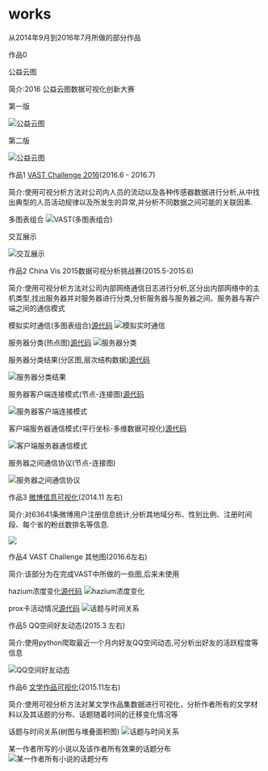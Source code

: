# works
从2014年9月到2016年7月所做的部分作品


作品0

公益云图

简介:2016 公益云图数据可视化创新大赛

第一版

![](https://github.com/xswei/works/blob/master/%E5%85%AC%E7%9B%8A%E4%BA%91%E5%9B%BEv1.jpg "公益云图")

第二版

![](https://github.com/xswei/works/blob/master/%E5%85%AC%E7%9B%8A%E4%BA%91%E5%9B%BEv2.jpg "公益云图")


作品1
[VAST Challenge 2016](https://github.com/xswei/VAST2016MC2)(2016.6 - 2016.7)

简介:使用可视分析方法对公司内人员的流动以及各种传感器数据进行分析,从中找出典型的人员活动规律以及所发生的异常,并分析不同数据之间可能的关联因素.

多图表组合
![](https://github.com/xswei/works/blob/master/vast1.jpg "VAST(多图表组合)")

交互展示

![](https://github.com/xswei/works/blob/master/vast3.jpg "交互展示")

作品2
China Vis 2015数据可视分析挑战赛(2015.5-2015.6)

简介:使用可视分析方法对公司内部网络通信日志进行分析,区分出内部网络中的主机类型,找出服务器并对服务器进行分类,分析服务器与服务器之间、服务器与客户端之间的通信模式</div>

模拟实时通信(多图表组合)[源代码](https://github.com/xswei/ChinaVis2015_realtime)
![](https://github.com/xswei/works/blob/master/Chinavis1.jpg "模拟实时通信")

服务器分类(热点图)[源代码](https://github.com/xswei/ChinaVis2015_heatmap)
![](https://github.com/xswei/works/blob/master/Chinavis2.jpg "服务器分类")

服务器分类结果(分区图,层次结构数据)[源代码](https://github.com/xswei/ChinaVis2015_partition)

![](https://github.com/xswei/works/blob/master/Chinavis3.jpg "服务器分类结果")

服务器客户端连接模式(节点-连接图)[源代码](https://github.com/xswei/ChinaVis2015_force)

![](https://github.com/xswei/works/blob/master/Chinavis4.jpg "服务器客户端连接模式")

客户端服务器通信模式(平行坐标-多维数据可视化)[源代码](https://github.com/xswei/ChinaVis2015_parallel)

![](https://github.com/xswei/works/blob/master/Chinavis5.jpg "客户端服务器通信模式")

服务器之间通信协议(节点-连接图)

![](https://github.com/xswei/works/blob/master/Chinavis6.jpg "服务器之间通信协议")


作品3
[微博信息可视化](https://github.com/xswei/weiboVisualization)(2014.11 左右)

简介:对63641条微博用户注册信息统计,分析其地域分布、性别比例、注册时间段、每个省的粉丝数排名等信息.


![](https://github.com/xswei/works/blob/master/weibo.jpg)

作品4
VAST Challenge 其他图(2016.6左右)

简介:该部分为在完成VAST中所做的一些图,后来未使用</div>

hazium浓度变化[源代码](https://github.com/xswei/VAST2016_hazium)
![](https://github.com/xswei/works/blob/master/hazium.jpg "hazium浓度变化")

prox卡活动情况[源代码](https://github.com/xswei/VAST2016_prox)
![](https://github.com/xswei/works/blob/master/prox.jpg "话题与时间关系")


作品5
QQ空间好友动态(2015.3 左右)

简介:使用python爬取最近一个月内好友QQ空间动态,可分析出好友的活跃程度等信息</div>


![](https://github.com/xswei/works/blob/master/qq.jpg "QQ空间好友动态")


作品6
[文学作品可视化](https://github.com/xswei/literatureVisualization)(2015.11左右)

简介:使用可视分析方法对某文学作品集数据进行可视化，分析作者所有的文学材料以及其话题的分布、话题随着时间的迁移变化情况等

话题与时间关系(树图与堆叠面积图)
![](https://github.com/xswei/works/blob/master/wenxuezuopin1.jpg "话题与时间关系")

某一作者所写的小说以及该作者所有效果的话题分布
![](https://github.com/xswei/works/blob/master/wenxuezuopin2.jpg "某一作者所有小说的话题分布")
